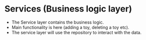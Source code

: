 # Services (Business logic layer)

- The Service layer contains the business logic. 
- Main functionality is here (adding a toy, deleting a toy etc).
- The service layer will use the repository to interact with the data.